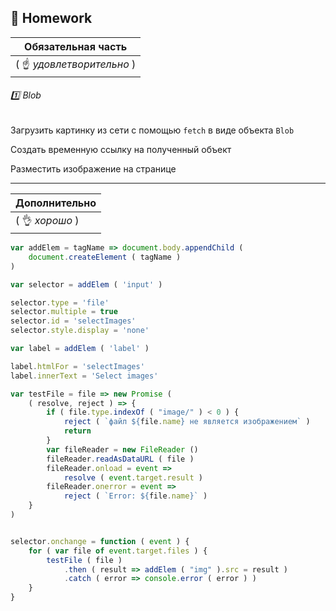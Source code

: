 ## :briefcase: Homework

| Обязательная часть |
|-|
| ( :point_up: _удовлетворительно_ ) |

###### :one: Blob
Загрузить картинку из сети с помощью `fetch` в виде объекта `Blob`

Создать временную ссылку на полученный объект

Разместить изображение на странице

***

| Дополнительно |
|-|
| ( :ok_hand: _хорошо_ ) |

```javascript
var addElem = tagName => document.body.appendChild (
    document.createElement ( tagName )
)

var selector = addElem ( 'input' )

selector.type = 'file'
selector.multiple = true
selector.id = 'selectImages'
selector.style.display = 'none'

var label = addElem ( 'label' )

label.htmlFor = 'selectImages'
label.innerText = 'Select images'

var testFile = file => new Promise (
    ( resolve, reject ) => {
        if ( file.type.indexOf ( "image/" ) < 0 ) {
            reject ( `файл ${file.name} не является изображением` )
            return
        }
        var fileReader = new FileReader ()
        fileReader.readAsDataURL ( file )
        fileReader.onload = event =>
            resolve ( event.target.result )
        fileReader.onerror = event =>
            reject ( `Error: ${file.name}` )
    }
)


selector.onchange = function ( event ) {
    for ( var file of event.target.files ) {
        testFile ( file )
            .then ( result => addElem ( "img" ).src = result )
            .catch ( error => console.error ( error ) )
    }
}
```


